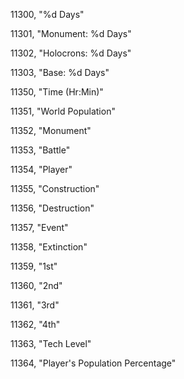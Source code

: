 ﻿11300, "%d Days"

11301, "Monument: %d Days"

11302, "Holocrons: %d Days"

11303, "Base: %d Days"

11350, "Time (Hr:Min)"

11351, "World Population"

11352, "Monument"

11353, "Battle"

11354, "Player"

11355, "Construction"

11356, "Destruction"

11357, "Event"

11358, "Extinction"

11359, "1st"

11360, "2nd"

11361, "3rd"

11362, "4th"

11363, "Tech Level"

11364, "Player's Population Percentage"

